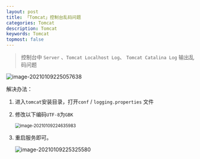 ```yaml
---
layout: post
title: 「Tomcat」控制台乱码问题
categories: Tomcat
description: Tomcat
keywords: Tomcat
topmost: false
---
```


> 控制台中 `Server` 、`Tomcat Localhost Log`、 `Tomcat Catalina Log` 输出乱码问题

![image-20210109225057638](https://i.loli.net/2021/01/09/WgHDtQs6l9rBVdm.png)

解决办法：

1. 进入`tomcat`安装目录，打开`conf` / `logging.properties` 文件

2. 修改以下编码`UTF-8`为`GBK`

   <img src="https://i.loli.net/2021/01/09/GJ9ZlUxR4fy5Es3.png" alt="image-20210109224635983" style="zoom: 80%;" />

3. 重启服务即可。

   ![image-20210109225325580](https://i.loli.net/2021/01/09/kloWBGp19mXiMDT.png)
